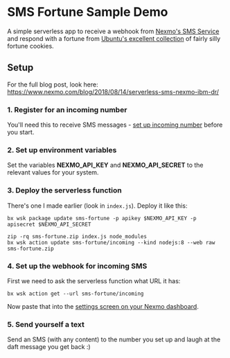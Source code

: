 # SMS Fortune Sample Demo

A simple serverless app to receive a webhook from [Nexmo's SMS Service](https://developer.nexmo.com/messaging/sms/overview) and respond with a fortune from [Ubuntu's excellent collection](https://packages.ubuntu.com/cosmic/fortune-mod) of fairly silly fortune cookies.

## Setup

For the full blog post, look here: https://www.nexmo.com/blog/2018/08/14/serverless-sms-nexmo-ibm-dr/

### 1. Register for an incoming number

You'll need this to receive SMS messages - [set up incoming number](https://developer.nexmo.com/account/guides/numbers#rent-virtual-numbers) before you start.

### 2. Set up environment variables

Set the variables **NEXMO_API_KEY** and **NEXMO_API_SECRET** to the relevant values for your system.

### 3. Deploy the serverless function

There's one I made earlier (look in `index.js`).  Deploy it like this:

```
bx wsk package update sms-fortune -p apikey $NEXMO_API_KEY -p apisecret $NEXMO_API_SECRET

zip -rq sms-fortune.zip index.js node_modules
bx wsk action update sms-fortune/incoming --kind nodejs:8 --web raw sms-fortune.zip
```

### 4. Set up the webhook for incoming SMS

First we need to ask the serverless function what URL it has:

```
bx wsk action get --url sms-fortune/incoming
```

Now paste that into the [settings screen on your Nexmo dashboard](https://dashboard.nexmo.com/settings).

### 5. Send yourself a text

Send an SMS (with any content) to the number you set up and laugh at the daft message you get back :)


